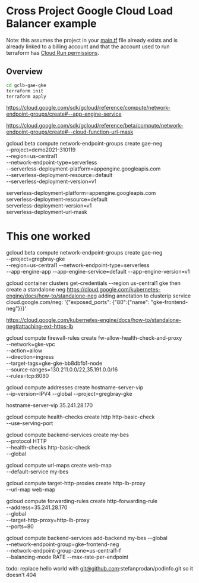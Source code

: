 # Cross Project Google Cloud Load Balancer example

Note: this assumes the project in your [main.tf](./main.tf) file already exists and is already linked to a billing account and that the account used to run terraform has [Cloud Run permissions](https://cloud.google.com/run/docs/reference/iam/roles#additional-configuration).

## Overview

```bash
cd gclb-gae-gke
terraform init
terraform apply
```

https://cloud.google.com/sdk/gcloud/reference/compute/network-endpoint-groups/create#--app-engine-service

https://cloud.google.com/sdk/gcloud/reference/beta/compute/network-endpoint-groups/create#--cloud-function-url-mask

gcloud beta compute network-endpoint-groups create gae-neg \
    --project=demo2021-310119 \
    --region=us-central1 \
    --network-endpoint-type=serverless  \
    --serverless-deployment-platform=appengine.googleapis.com \
    --serverless-deployment-resource=default \
    --serverless-deployment-version=v1

serverless-deployment-platform=appengine.googleapis.com \
serverless-deployment-resource=default \
serverless-deployment-version=v1 \
serverless-deployment-url-mask

# This one worked
gcloud beta compute network-endpoint-groups create gae-neg \
    --project=gregbray-gke \
    --region=us-central1 --network-endpoint-type=serverless \
    --app-engine-app --app-engine-service=default --app-engine-version=v1


gcloud container clusters get-credentials --region us-central1 gke
then create a standalone neg https://cloud.google.com/kubernetes-engine/docs/how-to/standalone-neg
adding annotation to clusterip service
    cloud.google.com/neg: '{"exposed_ports": {"80":{"name": "gke-frontend-neg"}}}'


https://cloud.google.com/kubernetes-engine/docs/how-to/standalone-neg#attaching-ext-https-lb

gcloud compute firewall-rules create fw-allow-health-check-and-proxy \
   --network=gke-vpc \
   --action=allow \
   --direction=ingress \
   --target-tags=gke-gke-bb8dbfb1-node \
   --source-ranges=130.211.0.0/22,35.191.0.0/16 \
   --rules=tcp:8080

gcloud compute addresses create hostname-server-vip \
    --ip-version=IPV4 --global --project=gregbray-gke

hostname-server-vip  35.241.28.170

gcloud compute health-checks create http http-basic-check \
    --use-serving-port

gcloud compute backend-services create my-bes \
    --protocol HTTP \
    --health-checks http-basic-check \
    --global

gcloud compute url-maps create web-map \
    --default-service my-bes

gcloud compute target-http-proxies create http-lb-proxy \
    --url-map web-map

gcloud compute forwarding-rules create http-forwarding-rule \
    --address=35.241.28.170 \
    --global \
    --target-http-proxy=http-lb-proxy \
    --ports=80

gcloud compute backend-services add-backend my-bes --global \
    --network-endpoint-group=gke-frontend-neg \
    --network-endpoint-group-zone=us-central1-f \
    --balancing-mode RATE --max-rate-per-endpoint


todo: replace hello world with git@github.com:stefanprodan/podinfo.git so it doesn't 404
